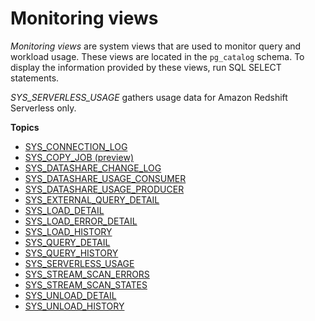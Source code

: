# Monitoring views<a name="serverless_views-monitoring"></a>

*Monitoring views* are system views that are used to monitor query and workload usage\. These views are located in the `pg_catalog` schema\. To display the information provided by these views, run SQL SELECT statements\.

*SYS\_SERVERLESS\_USAGE* gathers usage data for Amazon Redshift Serverless only\.

**Topics**
+ [SYS\_CONNECTION\_LOG](SYS_CONNECTION_LOG.md)
+ [SYS\_COPY\_JOB \(preview\)](SYS_COPY_JOB.md)
+ [SYS\_DATASHARE\_CHANGE\_LOG](SYS_DATASHARE_CHANGE_LOG.md)
+ [SYS\_DATASHARE\_USAGE\_CONSUMER](SYS_DATASHARE_USAGE_CONSUMER.md)
+ [SYS\_DATASHARE\_USAGE\_PRODUCER](SYS_DATASHARE_USAGE_PRODUCER.md)
+ [SYS\_EXTERNAL\_QUERY\_DETAIL](SYS_EXTERNAL_QUERY_DETAIL.md)
+ [SYS\_LOAD\_DETAIL](SYS_LOAD_DETAIL.md)
+ [SYS\_LOAD\_ERROR\_DETAIL](SYS_LOAD_ERROR_DETAIL.md)
+ [SYS\_LOAD\_HISTORY](SYS_LOAD_HISTORY.md)
+ [SYS\_QUERY\_DETAIL](SYS_QUERY_DETAIL.md)
+ [SYS\_QUERY\_HISTORY](SYS_QUERY_HISTORY.md)
+ [SYS\_SERVERLESS\_USAGE](SYS_SERVERLESS_USAGE.md)
+ [SYS\_STREAM\_SCAN\_ERRORS](r_SYS_STREAM_SCAN_ERRORS.md)
+ [SYS\_STREAM\_SCAN\_STATES](r_SYS_STREAM_SCAN_STATES.md)
+ [SYS\_UNLOAD\_DETAIL](SYS_UNLOAD_DETAIL.md)
+ [SYS\_UNLOAD\_HISTORY](SYS_UNLOAD_HISTORY.md)